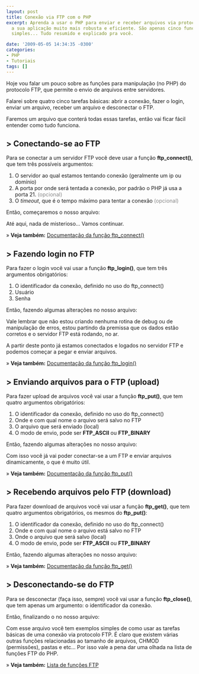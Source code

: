 ```yaml
---
layout: post
title: Conexão via FTP com o PHP
excerpt: Aprenda a usar o PHP para enviar e receber arquivos via protocolo FTP tornando
  a sua aplicação muito mais robusta e eficiente. São apenas cinco funções, de uso
  simples... Tudo resumido e explicado pra você.

date: '2009-05-05 14:34:35 -0300'
categories:
- PHP
- Tutoriais
tags: []
---
```

Hoje vou falar um pouco sobre as funções para manipulação (no PHP) do protocolo FTP, que permite o envio de arquivos entre servidores.

Falarei sobre quatro cinco tarefas básicas: abrir a conexão, fazer o login, enviar um arquivo, receber um arquivo e desconectar o FTP.

Faremos um arquivo que conterá todas essas tarefas, então vai ficar fácil entender como tudo funciona.

<h2>> Conectando-se ao FTP</h2>
Para se conectar a um servidor FTP você deve usar a função <strong>ftp_connect()</strong>, que tem três possíveis argumentos:

<ol>
<li>O servidor ao qual estamos tentando conexão (geralmente um ip ou domínio)</li>
<li>A porta por onde será tentada a conexão, por padrão o PHP já usa a porta 21. <span style="color: #888888;">(opcional)</span></li>
<li>O <em>timeout</em>, que é o tempo máximo para tentar a conexão <span style="color: #888888;">(opcional)</span></li>
</ol>
Então, começaremos o nosso arquivo:


<div data-gist-id="b6eb2dcb87a80c2d7bb2" data-gist-show-loading="false"></div>

Até aqui, nada de misterioso... Vamos continuar.

» <strong>Veja também:</strong> [Documentação da função ftp_connect()](http://br2.php.net/manual/pt_BR/function.ftp-connect.php)

<h2>> Fazendo login no FTP</h2>
Para fazer o login você vai usar a função <strong>ftp_login()</strong>, que tem três argumentos obrigatórios:

<ol>
<li>O identificador da conexão, definido no uso do ftp_connect()</li>
<li>Usuário</li>
<li>Senha</li>
</ol>
Então, fazendo algumas alterações no nosso arquivo:


<div data-gist-id="fd7eb4e1e4f90feb14b2" data-gist-show-loading="false"></div>

Vale lembrar que não estou criando nenhuma rotina de debug ou de manipulação de erros, estou partindo da premissa que os dados estão corretos e o servidor FTP está rodando, no ar.

A partir deste ponto já estamos conectados e logados no servidor FTP e podemos começar a pegar e enviar arquivos.

» <strong>Veja também:</strong> [Documentação da função ftp_login()](http://br2.php.net/manual/pt_BR/function.ftp-login.php)

<h2>> Enviando arquivos para o FTP (upload)</h2>
Para fazer upload de arquivos você vai usar a função <strong>ftp_put()</strong>, que tem quatro argumentos obrigatórios:

<ol>
<li>O identificador da conexão, definido no uso do ftp_connect()</li>
<li>Onde e com qual nome o arquivo será salvo no FTP</li>
<li>O arquivo que será enviado (local)</li>
<li>O modo de envio, pode ser <strong>FTP_ASCII</strong> ou <strong>FTP_BINARY</strong></li>
</ol>
Então, fazendo algumas alterações no nosso arquivo:


<div data-gist-id="ecb36bd94a0966ff135f" data-gist-show-loading="false"></div>

Com isso você já vai poder conectar-se a um FTP e enviar arquivos dinamicamente, o que é muito útil.

» <strong>Veja também:</strong> [Documentação da função ftp_put()](http://br2.php.net/manual/pt_BR/function.ftp-put.php)

<h2>> Recebendo arquivos pelo FTP (download)</h2>
Para fazer download de arquivos você vai usar a função <strong>ftp_get()</strong>, que tem quatro argumentos obrigatórios, os mesmos do <strong>ftp_put()</strong>:

<ol>
<li>O identificador da conexão, definido no uso do ftp_connect()</li>
<li>Onde e com qual nome o arquivo está salvo no FTP</li>
<li>Onde o arquivo que será salvo (local)</li>
<li>O modo de envio, pode ser <strong>FTP_ASCII</strong> ou <strong>FTP_BINARY</strong></li>
</ol>
Então, fazendo algumas alterações no nosso arquivo:


<div data-gist-id="eb5bf698cf8dc26fabda" data-gist-show-loading="false"></div>

» <strong>Veja também:</strong> [Documentação da função ftp_get()](http://br2.php.net/manual/pt_BR/function.ftp-get.php)

<h2>> Desconectando-se do FTP</h2>
Para se desconectar (faça isso, sempre) você vai usar a função <strong>ftp_close()</strong>, que tem apenas um argumento: o identificador da conexão.

Então, finalizando o no nosso arquivo:


<div data-gist-id="577a66eaff7952da6938" data-gist-show-loading="false"></div>

Com esse arquivo você tem exemplos simples de como usar as tarefas básicas de uma conexão via protocolo FTP. É claro que existem várias outras funções relacionadas ao tamanho de arquivos, CHMOD (permissões), pastas e etc... Por isso vale a pena dar uma olhada na lista de funções FTP do PHP.

» <strong>Veja também:</strong> [Lista de funções FTP](http://br2.php.net/manual/pt_BR/ref.ftp.php)


